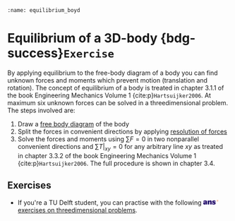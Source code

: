```{index} Equilibrium of a body
:name: equilibrium_boyd
```
# Equilibrium of a 3D-body {bdg-success}`Exercise`

By applying equilibrium to the free-body diagram of a body  you can find unknown forces and moments which prevent motion (translation and rotation). The concept of equilibrium of a body is treated in chapter 3.1.1 of the book Engineering Mechanics Volume 1 {cite:p}`Hartsuijker2006`. At maximum six unknown forces can be solved in a threedimensional problem. The steps involved are:

1. Draw a [free body diagram](free-body-diagram) of the body
2. Split the forces in convenient directions by applying [resolution of forces](resolution_forces)
3. Solve the forces and moments using $\sum F  = 0$  in two nonparallel convenient directions and ${\left. {\sum T } \right|_{xy}} = 0$ for any arbitrary line $xy$ as treated in chapter 3.3.2 of the book Engineering Mechanics Volume 1 {cite:p}`Hartsuijker2006`. The full procedure is shown in chapter 3.4.


## Exercises
- If you're a TU Delft student, you can practise with the following [<img height="12px" src="../../images/ANS.svg" alt="ANS"> exercises on threedimensional problems](https://ans.app/digital_test/assignments/1089993/results/new).
